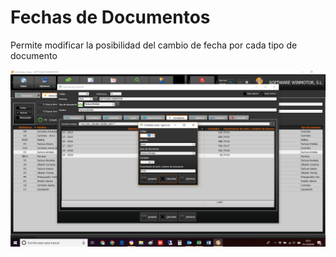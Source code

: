 # Fechas de Documentos

Permite modificar la posibilidad del cambio de fecha por cada tipo de documento

![](../../../.gitbook/assets/image%20%28300%29.png)

